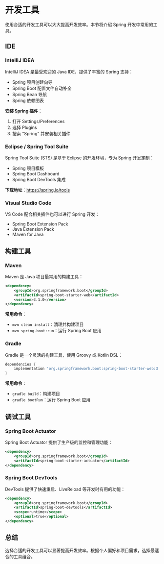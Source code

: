 # 开发工具

使用合适的开发工具可以大大提高开发效率。本节将介绍 Spring 开发中常用的工具。

## IDE

### IntelliJ IDEA

IntelliJ IDEA 是最受欢迎的 Java IDE，提供了丰富的 Spring 支持：

- Spring 项目创建向导
- Spring Boot 配置文件自动补全
- Spring Bean 导航
- Spring 依赖图表

**安装 Spring 插件**：
1. 打开 Settings/Preferences
2. 选择 Plugins
3. 搜索 "Spring" 并安装相关插件

### Eclipse / Spring Tool Suite

Spring Tool Suite (STS) 是基于 Eclipse 的开发环境，专为 Spring 开发定制：

- Spring 项目模板
- Spring Boot Dashboard
- Spring Boot DevTools 集成

**下载地址**：https://spring.io/tools

### Visual Studio Code

VS Code 配合相关插件也可以进行 Spring 开发：

- Spring Boot Extension Pack
- Java Extension Pack
- Maven for Java

## 构建工具

### Maven

Maven 是 Java 项目最常用的构建工具：

```xml
<dependency>
    <groupId>org.springframework.boot</groupId>
    <artifactId>spring-boot-starter-web</artifactId>
    <version>3.1.0</version>
</dependency>
```

**常用命令**：
- `mvn clean install`：清理并构建项目
- `mvn spring-boot:run`：运行 Spring Boot 应用

### Gradle

Gradle 是一个灵活的构建工具，使用 Groovy 或 Kotlin DSL：

```groovy
dependencies {
    implementation 'org.springframework.boot:spring-boot-starter-web:3.1.0'
}
```

**常用命令**：
- `gradle build`：构建项目
- `gradle bootRun`：运行 Spring Boot 应用

## 调试工具

### Spring Boot Actuator

Spring Boot Actuator 提供了生产级的监控和管理功能：

```xml
<dependency>
    <groupId>org.springframework.boot</groupId>
    <artifactId>spring-boot-starter-actuator</artifactId>
</dependency>
```

### Spring Boot DevTools

DevTools 提供了快速重启、LiveReload 等开发时有用的功能：

```xml
<dependency>
    <groupId>org.springframework.boot</groupId>
    <artifactId>spring-boot-devtools</artifactId>
    <scope>runtime</scope>
    <optional>true</optional>
</dependency>
```

## 总结

选择合适的开发工具可以显著提高开发效率。根据个人偏好和项目需求，选择最适合的工具组合。 